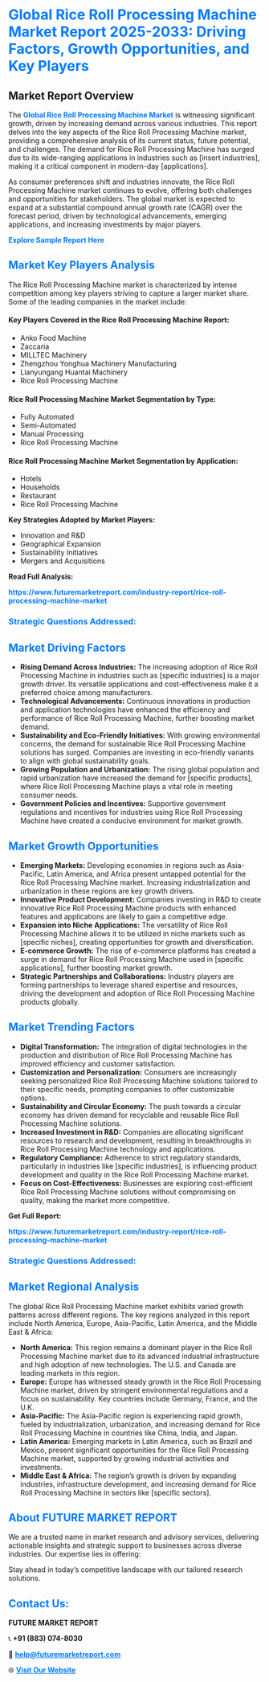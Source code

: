<h1 style="color: #007BFF;">Global Rice Roll Processing Machine Market Report 2025-2033: Driving Factors, Growth Opportunities, and Key Players</h1>

<section id="overview">
<h2>Market Report Overview</h2>
<p>The <a href="https://www.futuremarketreport.com/industry-report/rice-roll-processing-machine-market" style="color: #007BFF; text-decoration: none;"><strong>Global Rice Roll Processing Machine Market</strong></a> is witnessing significant growth, driven by increasing demand across various industries. This report delves into the key aspects of the Rice Roll Processing Machine market, providing a comprehensive analysis of its current status, future potential, and challenges. The demand for Rice Roll Processing Machine has surged due to its wide-ranging applications in industries such as [insert industries], making it a critical component in modern-day [applications].</p>
<p>As consumer preferences shift and industries innovate, the Rice Roll Processing Machine market continues to evolve, offering both challenges and opportunities for stakeholders. The global market is expected to expand at a substantial compound annual growth rate (CAGR) over the forecast period, driven by technological advancements, emerging applications, and increasing investments by major players.</p>
</section>

<section id="overview">
<p><a href="https://www.futuremarketreport.com/request-sample/reportId=110477" style="color: #007BFF; text-decoration: none;"><strong>Explore Sample Report Here</strong></a></p>
</section>

<section id="key-players">
<h2 style="color: #007BFF;">Market Key Players Analysis</h2>
<p>The Rice Roll Processing Machine market is characterized by intense competition among key players striving to capture a larger market share. Some of the leading companies in the market include:</p>
<h4>Key Players Covered in the Rice Roll Processing Machine Report:</h4>
<ul><li>Anko Food Machine</li><li>Zaccaria</li><li>MILLTEC Machinery</li><li>Zhengzhou Yonghua Machinery Manufacturing</li><li>Lianyungang Huantai Machinery</li><li>Rice Roll Processing Machine</li></ul>
<h4>Rice Roll Processing Machine Market Segmentation by Type:</h4>
<ul><li>Fully Automated</li><li>Semi-Automated</li><li>Manual Processing</li><li>Rice Roll Processing Machine</li></ul>

<h4>Rice Roll Processing Machine Market Segmentation by Application:</h4>
<ul><li>Hotels</li><li>Households</li><li>Restaurant</li><li>Rice Roll Processing Machine</li></ul>
<p><strong>Key Strategies Adopted by Market Players:</strong></p>
<ul>
<li>Innovation and R&D</li>
<li>Geographical Expansion</li>
<li>Sustainability Initiatives</li>
<li>Mergers and Acquisitions</li>
</ul>
</section>

<section>
<p><strong>Read Full Analysis: </strong></p><a href="https://www.futuremarketreport.com/industry-report/rice-roll-processing-machine-market" style="color: #007BFF; text-decoration: none;"><strong>https://www.futuremarketreport.com/industry-report/rice-roll-processing-machine-market</strong></a>
<h3 style="color: #007BFF;">Strategic Questions Addressed:</h3>
</section>

<section id="driving-factors">
<h2 style="color: #007BFF;">Market Driving Factors</h2>
<ul>
<li><strong>Rising Demand Across Industries:</strong> The increasing adoption of Rice Roll Processing Machine in industries such as [specific industries] is a major growth driver. Its versatile applications and cost-effectiveness make it a preferred choice among manufacturers.</li>
<li><strong>Technological Advancements:</strong> Continuous innovations in production and application technologies have enhanced the efficiency and performance of Rice Roll Processing Machine, further boosting market demand.</li>
<li><strong>Sustainability and Eco-Friendly Initiatives:</strong> With growing environmental concerns, the demand for sustainable Rice Roll Processing Machine solutions has surged. Companies are investing in eco-friendly variants to align with global sustainability goals.</li>
<li><strong>Growing Population and Urbanization:</strong> The rising global population and rapid urbanization have increased the demand for [specific products], where Rice Roll Processing Machine plays a vital role in meeting consumer needs.</li>
<li><strong>Government Policies and Incentives:</strong> Supportive government regulations and incentives for industries using Rice Roll Processing Machine have created a conducive environment for market growth.</li>
</ul>
</section>

<section id="growth-opportunities">
<h2 style="color: #007BFF;">Market Growth Opportunities</h2>
<ul>
<li><strong>Emerging Markets:</strong> Developing economies in regions such as Asia-Pacific, Latin America, and Africa present untapped potential for the Rice Roll Processing Machine market. Increasing industrialization and urbanization in these regions are key growth drivers.</li>
<li><strong>Innovative Product Development:</strong> Companies investing in R&D to create innovative Rice Roll Processing Machine products with enhanced features and applications are likely to gain a competitive edge.</li>
<li><strong>Expansion into Niche Applications:</strong> The versatility of Rice Roll Processing Machine allows it to be utilized in niche markets such as [specific niches], creating opportunities for growth and diversification.</li>
<li><strong>E-commerce Growth:</strong> The rise of e-commerce platforms has created a surge in demand for Rice Roll Processing Machine used in [specific applications], further boosting market growth.</li>
<li><strong>Strategic Partnerships and Collaborations:</strong> Industry players are forming partnerships to leverage shared expertise and resources, driving the development and adoption of Rice Roll Processing Machine products globally.</li>
</ul>
</section>

<section id="trending-factors">
<h2 style="color: #007BFF;">Market Trending Factors</h2>
<ul>
<li><strong>Digital Transformation:</strong> The integration of digital technologies in the production and distribution of Rice Roll Processing Machine has improved efficiency and customer satisfaction.</li>
<li><strong>Customization and Personalization:</strong> Consumers are increasingly seeking personalized Rice Roll Processing Machine solutions tailored to their specific needs, prompting companies to offer customizable options.</li>
<li><strong>Sustainability and Circular Economy:</strong> The push towards a circular economy has driven demand for recyclable and reusable Rice Roll Processing Machine solutions.</li>
<li><strong>Increased Investment in R&D:</strong> Companies are allocating significant resources to research and development, resulting in breakthroughs in Rice Roll Processing Machine technology and applications.</li>
<li><strong>Regulatory Compliance:</strong> Adherence to strict regulatory standards, particularly in industries like [specific industries], is influencing product development and quality in the Rice Roll Processing Machine market.</li>
<li><strong>Focus on Cost-Effectiveness:</strong> Businesses are exploring cost-efficient Rice Roll Processing Machine solutions without compromising on quality, making the market more competitive.</li>
</ul>
</section>

<section>
<p><strong>Get Full Report: </strong></p><a href="https://www.futuremarketreport.com/industry-report/rice-roll-processing-machine-market" style="color: #007BFF; text-decoration: none;"><strong>https://www.futuremarketreport.com/industry-report/rice-roll-processing-machine-market</strong></a>
<h3 style="color: #007BFF;">Strategic Questions Addressed:</h3>
</section>


<section id="regional-analysis">
<h2 style="color: #007BFF;">Market Regional Analysis</h2>
<p>The global Rice Roll Processing Machine market exhibits varied growth patterns across different regions. The key regions analyzed in this report include North America, Europe, Asia-Pacific, Latin America, and the Middle East & Africa:</p>
<ul>
<li><strong>North America:</strong> This region remains a dominant player in the Rice Roll Processing Machine market due to its advanced industrial infrastructure and high adoption of new technologies. The U.S. and Canada are leading markets in this region.</li>
<li><strong>Europe:</strong> Europe has witnessed steady growth in the Rice Roll Processing Machine market, driven by stringent environmental regulations and a focus on sustainability. Key countries include Germany, France, and the U.K.</li>
<li><strong>Asia-Pacific:</strong> The Asia-Pacific region is experiencing rapid growth, fueled by industrialization, urbanization, and increasing demand for Rice Roll Processing Machine in countries like China, India, and Japan.</li>
<li><strong>Latin America:</strong> Emerging markets in Latin America, such as Brazil and Mexico, present significant opportunities for the Rice Roll Processing Machine market, supported by growing industrial activities and investments.</li>
<li><strong>Middle East & Africa:</strong> The region’s growth is driven by expanding industries, infrastructure development, and increasing demand for Rice Roll Processing Machine in sectors like [specific sectors].</li>
</ul>
</section>

<footer>
<h2 style="color: #007BFF;">About FUTURE MARKET REPORT</h2>
<p>We are a trusted name in market research and advisory services, delivering actionable insights and strategic support to businesses across diverse industries. Our expertise lies in offering:</p>

<p>Stay ahead in today’s competitive landscape with our tailored research solutions.</p>

<h2 style="color: #007BFF;">Contact Us:</h2>
<p><strong>FUTURE MARKET REPORT</strong></p>
<p>📞 <strong>+91 (883) 074-8030</strong></p>
<p>📧 <strong><a href="mailto:help@futuremarketreport.com" style="color: #007BFF;">help@futuremarketreport.com</a></strong></p>
<p>🌐 <strong><a href="https://www.futuremarketreport.com/" style="color: #007BFF;">Visit Our Website</a></strong></p>
</footer>